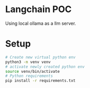 # Langchain POC
Using local ollama as a llm server.

# Setup 

```sh
# Create new virtual python env
python3 -m venv venv
# activate newly created python env
source venv/bin/activate
# Python requirements
pip install -r requirements.txt
```

